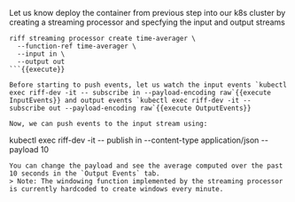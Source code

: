 Let us know deploy the container from previous step into our k8s cluster by creating a streaming processor and specfying the input and output streams
```
riff streaming processor create time-averager \
  --function-ref time-averager \
  --input in \
  --output out
```{{execute}}

Before starting to push events, let us watch the input events `kubectl exec riff-dev -it -- subscribe in --payload-encoding raw`{{execute InputEvents}} and output events `kubectl exec riff-dev -it -- subscribe out --payload-encoding raw`{{execute OutputEvents}}

Now, we can push events to the input stream using:
```
kubectl exec riff-dev -it -- publish in --content-type application/json --payload 10
```{{execute}}
You can change the payload and see the average computed over the past 10 seconds in the `Output Events` tab.
> Note: The windowing function implemented by the streaming processor is currently hardcoded to create windows every minute.
